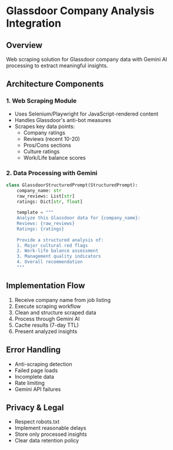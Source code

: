 # Glassdoor Company Analysis Integration

## Overview
Web scraping solution for Glassdoor company data with Gemini AI processing to extract meaningful insights.

## Architecture Components

### 1. Web Scraping Module
- Uses Selenium/Playwright for JavaScript-rendered content
- Handles Glassdoor's anti-bot measures
- Scrapes key data points:
  - Company ratings
  - Reviews (recent 10-20)
  - Pros/Cons sections
  - Culture ratings
  - Work/Life balance scores

### 2. Data Processing with Gemini
```python
class GlassdoorStructuredPrompt(StructuredPrompt):
    company_name: str
    raw_reviews: List[str]
    ratings: Dict[str, float]
    
    template = """
    Analyze this Glassdoor data for {company_name}:
    Reviews: {raw_reviews}
    Ratings: {ratings}
    
    Provide a structured analysis of:
    1. Major cultural red flags
    2. Work-life balance assessment
    3. Management quality indicators
    4. Overall recommendation
    """
```

## Implementation Flow
1. Receive company name from job listing
2. Execute scraping workflow
3. Clean and structure scraped data
4. Process through Gemini AI
5. Cache results (7-day TTL)
6. Present analyzed insights

## Error Handling
- Anti-scraping detection
- Failed page loads
- Incomplete data
- Rate limiting
- Gemini API failures

## Privacy & Legal
- Respect robots.txt
- Implement reasonable delays
- Store only processed insights
- Clear data retention policy
